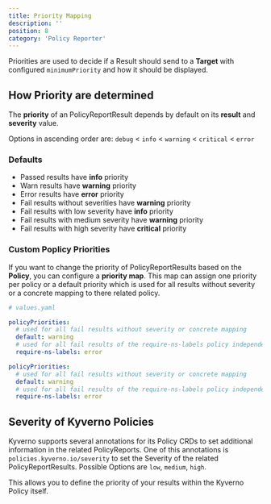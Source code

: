 ```yaml
---
title: Priority Mapping
description: ''
position: 8
category: 'Policy Reporter'
---
```


Priorities are used to decide if a Result should send to a __Target__ with configured `minimumPriority` and how it should be displayed.

## How Priority are determined

The __priority__ of an PolicyReportResult depends by default on its __result__ and __severity__ value.

Options in ascending order are: `debug` < `info` < `warning` < `critical` < `error`

### Defaults

* Passed results have __info__ priority
* Warn results have __warning__ priority
* Error results have __error__ priority
* Fail results without severities have __warning__ priority
* Fail results with low severity have __info__ priority
* Fail results with medium severity have __warning__ priority
* Fail results with high severity have __critical__ priority

### Custom Poplicy Priorities

If you want to change the priority of PolicyReportResults based on the __Policy__, you can configure a __priority map__. This map can assign one priority per policy or a default priority which is used for all results without severity or a concrete mapping to there related policy.

<code-group>
  <code-block label="Helm 3" active>

  ```yaml
  # values.yaml

  policyPriorities:
    # used for all fail results without severity or concrete mapping
    default: warning
    # used for all fail results of the require-ns-labels policy independent of the severity
    require-ns-labels: error
  ```

  </code-block>
  <code-block label="config.yaml">

  ```yaml
  policyPriorities:
    # used for all fail results without severity or concrete mapping
    default: warning
    # used for all fail results of the require-ns-labels policy independent of the severity
    require-ns-labels: error
  ```
  </code-block>
</code-group>

## Severity of Kyverno Policies

Kyverno supports several annotations for its Policy CRDs to set additional information in the related PolicyReports. One of this annotations is `policies.kyverno.io/severity` to set the Severity of the related PolicyReportResults. Possible Options are `low`, `medium`, `high`.

This allows you to define the priority of your results within the Kyverno Policy itself.